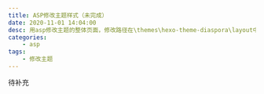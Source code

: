 ```yaml
---
title: ASP修改主题样式（未完成）
date: 2020-11-01 14:04:00
desc: 用asp修改主题的整体页面，修改路径在\themes\hexo-theme-diaspora\layout中，.ejs文件就是需要修改的。
categories:
	- asp
tags: 
    - 修改主题
---
```

待补充

